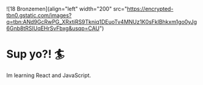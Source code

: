 

![18 Bronzemen](align="left" width="200" src="https://encrypted-tbn0.gstatic.com/images?q=tbn:ANd9GcRwPG_XRxtiRS9Tkniq1DEuoTv4MNUz1K0sFklBhkxm1go0yJg6Gnb8tRSIUqEHrSvFbxg&usqp=CAU")
# Sup yo?! :surfer:

Im learning React and JavaScript.

<!--
**mjs94080/mjs94080** is a ✨ _special_ ✨ repository because its `README.md` (this file) appears on your GitHub profile.

Here are some ideas to get you started:

- 🔭 I’m currently working on React.
- 🌱 I’m currently learning Software Development.
- 👯 I’m looking to collaborate on fun apps.
- 🤔 I’m looking for help with JavaScript and React.
- 💬 Ask me about your mom.
- 📫 How to reach me: mjs94080@gmail.com
- 😄 Pronouns: Dude.
- ⚡ Fun fact: I use to be homeless.
-->
